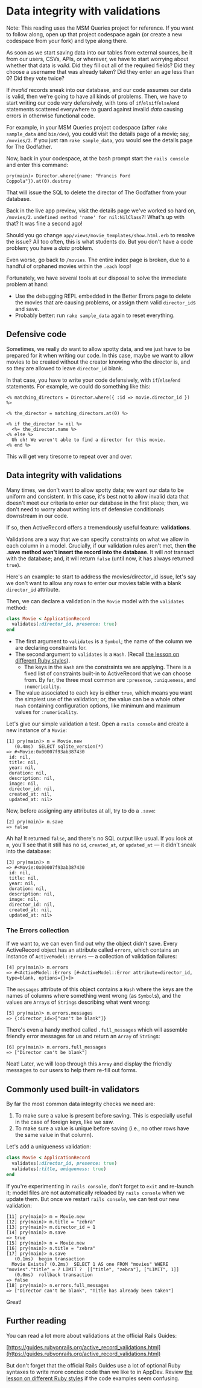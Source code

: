 # Data integrity with validations

<div class="bg-red-100 py-1 px-5" markdown="1">
Note: This reading uses the MSM Queries project for reference. If you want to follow along, open up that project codespace again (or create a new codespace from your fork) and type along there.
</div>

As soon as we start saving data into our tables from external sources, be it from our users, CSVs, APIs, or wherever, we have to start worrying about whether that data is _valid_. Did they fill out all of the required fields? Did they choose a username that was already taken? Did they enter an age less than 0? Did they vote twice?

If _invalid_ records sneak into our database, and our code assumes our data is valid, then we're going to have all kinds of problems. Then, we have to start writing our code very defensively, with tons of `if`/`elsif`/`else`/`end` statements scattered everywhere to guard against invalid _data_ causing errors in otherwise functional code.

For example, in your MSM Queries project codespace (after `rake sample_data` and `bin/dev`), you could visit the details page of a movie; say, `/movies/2`. If you just ran `rake sample_data`, you would see the details page for The Godfather.

Now, back in your codespace, at the bash prompt start the `rails console` and enter this command:

```pry
pry(main)> Director.where({name: "Francis Ford Coppola"}).at(0).destroy
```

That will issue the SQL to delete the director of The Godfather from your database.

Back in the live app preview, visit the details page we've worked so hard on, `/movies/2`. `undefined method 'name' for nil:NilClass`?! What's up with that? It was fine a second ago!

Should you go change `app/views/movie_templates/show.html.erb` to resolve the issue? All too often, this is what students do. But you don't have a code problem; you have a _data_ problem.

Even worse, go back to `/movies`. The entire index page is broken, due to a handful of orphaned movies within the `.each` loop!

Fortunately, we have several tools at our disposal to solve the immediate problem at hand:

 - Use the debugging REPL embedded in the Better Errors page to delete the movies that are causing problems, or assign them valid `director_id`s and save.
 - Probably better: run `rake sample_data` again to reset everything.

## Defensive code

Sometimes, we really _do_ want to allow spotty data, and we just have to be prepared for it when writing our code. In this case, maybe we want to allow movies to be created without the creator knowing who the director is, and so they are allowed to leave `director_id` blank.

In that case, you have to write your code defensively, with `if`/`else`/`end` statements. For example, we could do something like this:

```erb
<% matching_directors = Director.where({ :id => movie.director_id }) %>

<% the_director = matching_directors.at(0) %>

<% if the_director != nil %>
  <%= the_director.name %>
<% else %>
  Uh oh! We weren't able to find a director for this movie.
<% end %>
```

This will get very tiresome to repeat over and over.

## Data integrity with validations

Many times, we don't want to allow spotty data; we want our data to be uniform and consistent. In this case, it's best not to allow invalid data that doesn't meet our criteria to enter our database in the first place; then, we don't need to worry about writing lots of defensive conditionals downstream in our code.

If so, then ActiveRecord offers a tremendously useful feature: **validations**.

Validations are a way that we can specify constraints on what we allow in each column in a model. Crucially, if our validation rules aren't met, then **the .save method won't insert the record into the database**. It will _not_ transact with the database; and, it will return `false` (until now, it has always returned `true`).

Here's an example: to start to address the movies/director_id issue, let's say we don't want to allow any rows to enter our movies table with a blank `director_id` attribute.

Then, we can declare a validation in the `Movie` model with the `validates` method:

```ruby
class Movie < ApplicationRecord
  validates(:director_id, presence: true)
end
```

 - The first argument to `validates` is a `Symbol`; the name of the column we are declaring constraints for.
 - The second argument to `validates` is a `Hash`. (Recall [the lesson on different Ruby styles](https://learn.firstdraft.com/lessons/116)). 
   - The keys in the `Hash` are the constraints we are applying. There is a fixed list of constraints built-in to ActiveRecord that we can choose from. By far, the three most common are `:presence`, `:uniqueness`, and `:numericality`.
 - The value associated to each key is either `true`, which means you want the simplest use of the validation; or, the value can be a whole other `Hash` containing configuration options, like minimum and maximum values for `:numericality`.
 
Let's give our simple validation a test. Open a `rails console` and create a new instance of a `Movie`:

```pry
[1] pry(main)> m = Movie.new
   (0.4ms)  SELECT sqlite_version(*)
=> #<Movie:0x00007f93ab387430
 id: nil,
 title: nil,
 year: nil,
 duration: nil,
 description: nil,
 image: nil,
 director_id: nil,
 created_at: nil,
 updated_at: nil>
```

Now, before assigning any attributes at all, try to do a `.save`:

```pry
[2] pry(main)> m.save
=> false
```

Ah ha! It returned `false`, and there's no SQL output like usual. If you look at `m`, you'll see that it still has no `id`, `created_at`, or `updated_at` — it didn't sneak into the database:

```pry
[3] pry(main)> m
=> #<Movie:0x00007f93ab387430
 id: nil,
 title: nil,
 year: nil,
 duration: nil,
 description: nil,
 image: nil,
 director_id: nil,
 created_at: nil,
 updated_at: nil>
```

### The Errors collection

If we want to, we can even find out why the object didn't save. Every ActiveRecord object has an attribute called `errors`, which contains an instance of `ActiveModel::Errors` — a collection of validation failures:

```pry
[4] pry(main)> m.errors
=> #<ActiveModel::Errors [#<ActiveModel::Error attribute=director_id, type=blank, options={}>]>
```

The `messages` attribute of this object contains a `Hash` where the keys are the names of columns where something went wrong (as `Symbol`s), and the values are `Array`s of `Strings` describing what went wrong:

```pry
[5] pry(main)> m.errors.messages
=> {:director_id=>["can't be blank"]}
```

There's even a handy method called `.full_messages` which will assemble friendly error messages for us and return an `Array` of `String`s:

```pry
[6] pry(main)> m.errors.full_messages
=> ["Director can't be blank"]
```

Neat! Later, we will loop through this `Array` and display the friendly messages to our users to help them re-fill out forms.

## Commonly used built-in validators

By far the most common data integrity checks we need are:

 1. To make sure a value is present before saving. This is especially useful in the case of foreign keys, like we saw.
 2. To make sure a value is unique before saving (i.e., no other rows have the same value in that column).

Let's add a uniqueness validation:

```ruby
class Movie < ApplicationRecord
  validates(:director_id, presence: true)
  validates(:title, uniqueness: true)
end
```

If you're experimenting in `rails console`, don't forget to `exit` and re-launch it; model files are not automatically reloaded by `rails console` when we update them. But once we restart `rails console`, we can test our new validation:

```pry
[11] pry(main)> m = Movie.new
[12] pry(main)> m.title = "zebra"
[13] pry(main)> m.director_id = 1
[14] pry(main)> m.save
=> true
[15] pry(main)> n = Movie.new
[16] pry(main)> n.title = "zebra"
[17] pry(main)> n.save
   (0.1ms)  begin transaction
  Movie Exists? (0.2ms)  SELECT 1 AS one FROM "movies" WHERE "movies"."title" = ? LIMIT ?  [["title", "zebra"], ["LIMIT", 1]]
   (0.0ms)  rollback transaction
=> false
[18] pry(main)> n.errors.full_messages
=> ["Director can't be blank", "Title has already been taken"]
```

Great!

## Further reading

You can read a lot more about validations at the official Rails Guides:

[https://guides.rubyonrails.org/active_record_validations.html](https://guides.rubyonrails.org/active_record_validations.html)

But don't forget that the official Rails Guides use a lot of optional Ruby syntaxes to write more concise code than we like to in AppDev. Review [the lesson on different Ruby styles](https://learn.firstdraft.com/lessons/116) if the code examples seem confusing.
